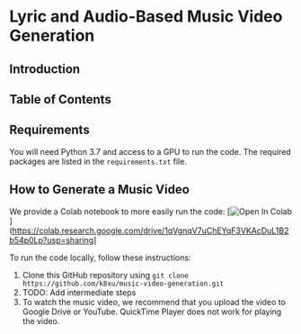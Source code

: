 # Lyric and Audio-Based Music Video Generation

## Introduction


## Table of Contents


## Requirements

You will need Python 3.7 and access to a GPU to run the code. The required packages are listed in the `requirements.txt` file.


## How to Generate a Music Video

We provide a Colab notebook to more easily run the code: [![Open In Colab](https://colab.research.google.com/assets/colab-badge.svg)](https://colab.research.google.com/drive/1qVgnqV7uChEYqF3VKAcDuL1B2b54p0Lp?usp=sharing]

To run the code locally, follow these instructions:
1. Clone this GitHub repository using `git clone https://github.com/k8xu/music-video-generation.git`
2. TODO: Add intermediate steps
3. To watch the music video, we recommend that you upload the video to Google Drive or YouTube. QuickTime Player does not work for playing the video.